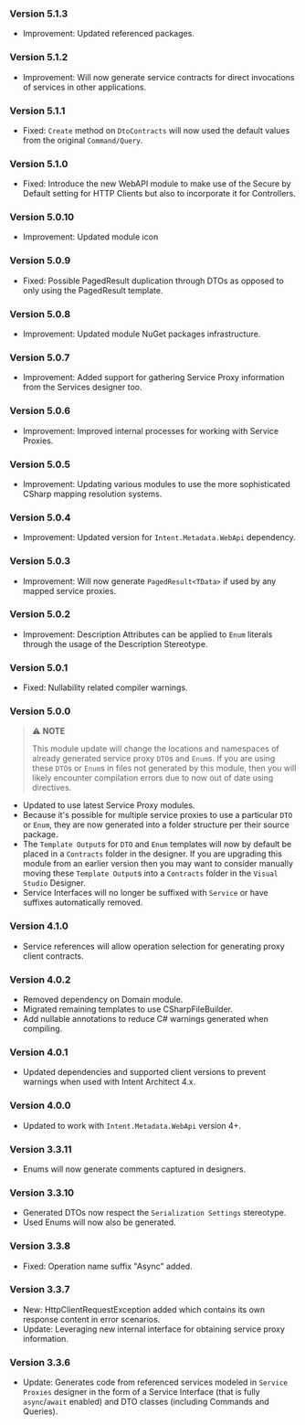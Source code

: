 ### Version 5.1.3

- Improvement: Updated referenced packages.

### Version 5.1.2

- Improvement: Will now generate service contracts for direct invocations of services in other applications.

### Version 5.1.1

- Fixed: `Create` method on `DtoContracts` will now used the default values from the original `Command/Query`.

### Version 5.1.0

- Fixed: Introduce the new WebAPI module to make use of the Secure by Default setting for HTTP Clients but also to incorporate it for Controllers.

### Version 5.0.10

- Improvement: Updated module icon

### Version 5.0.9

- Fixed: Possible PagedResult duplication through DTOs as opposed to only using the PagedResult template. 

### Version 5.0.8

- Improvement: Updated module NuGet packages infrastructure.

### Version 5.0.7

- Improvement: Added support for gathering Service Proxy information from the Services designer too.

### Version 5.0.6

- Improvement: Improved internal processes for working with Service Proxies.

### Version 5.0.5

- Improvement: Updating various modules to use the more sophisticated CSharp mapping resolution systems.

### Version 5.0.4

- Improvement: Updated version for `Intent.Metadata.WebApi` dependency.

### Version 5.0.3

- Improvement: Will now generate `PagedResult<TData>` if used by any mapped service proxies.

### Version 5.0.2

- Improvement: Description Attributes can be applied to `Enum` literals through the usage of the Description Stereotype.

### Version 5.0.1

- Fixed: Nullability related compiler warnings.

### Version 5.0.0

> ⚠️ **NOTE**
>
> This module update will change the locations and namespaces of already generated service proxy `DTO`s and `Enum`s. If you are using these `DTO`s or `Enum`s in files not generated by this module, then you will likely encounter compilation errors due to now out of date using directives.

- Updated to use latest Service Proxy modules.
- Because it's possible for multiple service proxies to use a particular `DTO` or `Enum`, they are now generated into a folder structure per their source package.
- The `Template Output`s for `DTO` and `Enum` templates will now by default be placed in a `Contracts` folder in the designer. If you are upgrading this module from an earlier version then you may want to consider manually moving these `Template Output`s into a `Contracts` folder in the `Visual Studio` Designer.
- Service Interfaces will no longer be suffixed with `Service` or have suffixes automatically removed.


### Version 4.1.0

- Service references will allow operation selection for generating proxy client contracts.

### Version 4.0.2

- Removed dependency on Domain module.
- Migrated remaining templates to use CSharpFileBuilder.
- Add nullable annotations to reduce C# warnings generated when compiling.

### Version 4.0.1

- Updated dependencies and supported client versions to prevent warnings when used with Intent Architect 4.x.

### Version 4.0.0

- Updated to work with `Intent.Metadata.WebApi` version 4+.

### Version 3.3.11

- Enums will now generate comments captured in designers.

### Version 3.3.10

- Generated DTOs now respect the `Serialization Settings` stereotype.
- Used Enums will now also be generated.

### Version 3.3.8

- Fixed: Operation name suffix "Async" added.

### Version 3.3.7

- New: HttpClientRequestException added which contains its own response content in error scenarios.
- Update: Leveraging new internal interface for obtaining service proxy information.

### Version 3.3.6

- Update: Generates code from referenced services modeled in `Service Proxies` designer in the form of a Service Interface (that is fully `async`/`await` enabled) and DTO classes (including Commands and Queries).
